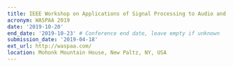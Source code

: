 ```yaml
---
title: IEEE Workshop on Applications of Signal Processing to Audio and Acoustics
acronym: WASPAA 2019
date: '2019-10-20'
end_date: '2019-10-23' # Conference end date, leave empty if unknown
submission_date: '2019-04-18'
ext_url: http://waspaa.com/
location: Mohonk Mountain House, New Paltz, NY, USA
---
```

